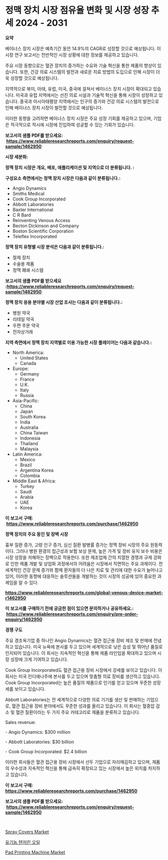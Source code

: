 <p><h1>정맥 장치 시장 점유율 변화 및 시장 성장 추세 2024 - 2031</h1></p><p><strong>요약</strong></p>
<p><p>베이너스 장치 시장은 예측기간 동안 14.9%의 CAGR로 성장할 것으로 예상됩니다. 이 시장 연구 보고서는 전반적인 시장 상황에 대한 정보를 제공하고 있습니다.</p><p>주요 시장 동향으로는 혈관 장치의 증가하는 수요와 기술 혁신을 통한 제품의 향상이 있습니다. 또한, 건강 의료 시스템의 발전과 새로운 치료 방법의 도입으로 인해 시장이 더욱 성장할 것으로 예상됩니다.</p><p>지역적으로 북미, 아태, 유럽, 미국, 중국에 걸쳐서 베이너스 장치 시장이 확대되고 있습니다. 미국과 유럽 지역에서는 선진 의료 시설과 기술적 혁신을 통해 시장이 성장하고 있습니다. 중국과 아시아태평양 지역에서는 인구의 증가와 건강 의료 시스템의 발전으로 인해 베이너스 장치 시장이 발전할 것으로 예상됩니다.</p><p>이러한 동향을 고려하면 베이너스 장치 시장은 주요 성장 기회를 제공하고 있으며, 기업은 적극적으로 적시에 시장에 진입하여 성공할 수 있는 기회가 있습니다.</p></p>
<p><strong>보고서의 샘플 PDF를 받으세요: &nbsp;<a href="https://www.reliableresearchreports.com/enquiry/request-sample/1462950">https://www.reliableresearchreports.com/enquiry/request-sample/1462950</a></strong></p>
<p><strong>시장 세분화:</strong></p>
<p><strong> 정맥 장치 시장은 개요, 배포, 애플리케이션 및 지역으로 더 분류됩니다. :</strong></p>
<p><strong>구성요소 측면에서는 정맥 장치 시장은 다음과 같이 분류됩니다.:</strong></p>
<p><ul><li>Angio Dynamics</li><li>Smiths Medical</li><li>Cook Group Incorporated</li><li>Abbott Laboratories</li><li>Baxter International</li><li>C R Bard</li><li>Reinventing Venous Access</li><li>Becton Dickinson and Company</li><li>Boston Scientific Corporation</li><li>Teleflex Incorporated</li></ul></p>
<p><strong> 정맥 장치 유형별 시장 분석은 다음과 같이 분류됩니다.:</strong></p>
<p><ul><li>절제 장치</li><li>수술용 제품</li><li>정맥 폐쇄 시스템</li></ul></p>
<p><strong>보고서의 샘플 PDF를 받으세요 :<a href="https://www.reliableresearchreports.com/enquiry/request-sample/1462950">https://www.reliableresearchreports.com/enquiry/request-sample/1462950</a></strong></p>
<p><strong> 정맥 장치 응용 분야별 시장 산업 조사는 다음과 같이 분류됩니다.:</strong></p>
<p><ul><li>병원 약국</li><li>리테일 약국</li><li>우편 주문 약국</li><li>전자상거래</li></ul></p>
<p><strong>지역 측면에서 정맥 장치 지역별로 이용 가능한 시장 플레이어는 다음과 같습니다.:</strong></p>
<p><ul>
    <li>
        North America:
        <ul>
            <li>United States</li>
            <li>Canada</li>
        </ul>
    </li>
    <li>
        Europe:
        <ul>
            <li>Germany</li>
            <li>France</li>
            <li>U.K.</li>
            <li>Italy</li>
            <li>Russia</li>
        </ul>
    </li>
    <li>
        Asia-Pacific:
        <ul>
            <li>China</li>
            <li>Japan</li>
            <li>South Korea</li>
            <li>India</li>
            <li>Australia</li>
            <li>China Taiwan</li>
            <li>Indonesia</li>
            <li>Thailand</li>
            <li>Malaysia</li>
        </ul>
    </li>
    <li>
        Latin America:
        <ul>
            <li>Mexico</li>
            <li>Brazil</li>
            <li>Argentina Korea</li>
            <li>Colombia</li>
        </ul>
    </li>
    <li>
        Middle East & Africa:
        <ul>
            <li>Turkey</li>
            <li>Saudi</li>
            <li>Arabia</li>
            <li>UAE</li>
            <li>Korea</li>
        </ul>
    </li>
    </ul></p>
<p><strong>이 보고서 구매: &nbsp;<a href="https://www.reliableresearchreports.com/purchase/1462950">https://www.reliableresearchreports.com/purchase/1462950</a></strong></p>
<p><strong>정맥 장치의 주요 동인 및 장벽 시장</strong></p>
<p><p>흉부 질환 증가, 고령 인구 증가, 심신 질환 발병률 증가는 정맥 장비 시장의 주요 원동력이다. 그러나 병원 환경의 접근성과 보험 보상 문제, 높은 가격 및 장비 유지 보수 비용은 시장 성장을 저해하는 장벽으로 작용한다. 또한 제조업체 간의 치열한 경쟁과 규제 강화로 인한 제품 개발 및 상업화 과정에서의 어려움은 시장에서 직면하는 주요 과제이다. 전 세계적인 건강 문제 증가와 함께 환자들의 더 나은 치료 및 관리에 대한 수요가 늘어나고 있어, 이러한 동향에 대응하는 솔루션들을 개발하는 것이 시장의 성공에 있어 중요한 과제임을 알 수 있다.</p></p>
<p><strong><a href="https://www.reliableresearchreports.com/global-venous-device-market-r1462950">https://www.reliableresearchreports.com/global-venous-device-market-r1462950</a></strong></p>
<p><strong>이 보고서를 구매하기 전에 궁금한 점이 있으면 문의하거나 공유하세요.: &nbsp;<a href="https://www.reliableresearchreports.com/enquiry/pre-order-enquiry/1462950">https://www.reliableresearchreports.com/enquiry/pre-order-enquiry/1462950</a></strong></p>
<p><strong>경쟁 구도</strong></p>
<p><p>주요 경조옥기업 중 하나인 Angio Dynamics는 혈관 접근용 장비 제조 및 판매에 전념하고 있습니다. 미국 뉴욕에 본사를 두고 있으며 세계적으로 낮은 습성 및 뛰어난 품질로 인지되어 있습니다. 이 회사는 지속적인 혁신을 통해 제품 라인업을 확대하고 있으며 시장 성장에 크게 기여하고 있습니다. </p><p>Cook Group Incorporated도 혈관 접근용 장비 시장에서 강세를 보이고 있습니다. 이 회사는 미국 인디애나주에 본사를 두고 있으며 맞춤형 의료 장비를 생산하고 있습니다. Cook Group Incorporated는 높은 품질의 제품으로 인기를 얻고 있으며 꾸준한 성장세를 보이고 있습니다.</p><p>Abbott Laboratories는 전 세계적으로 다양한 의료 기기를 생산 및 판매하는 기업으로, 혈관 접근용 장비 분야에서도 꾸준한 성과를 올리고 있습니다. 이 회사는 혈중압 감소 및 혈관 질환이라는 두 가지 주요 카테고리로 제품을 분류하고 있습니다.</p><p>Sales revenue:</p><p>- Angio Dynamics: $300 million</p><p>- Abbott Laboratories: $30 billion</p><p>- Cook Group Incorporated: $2.4 billion</p><p>이러한 회사들은 혈관 접근용 장비 시장에서 선두 기업으로 자리매김하고 있으며, 제품의 우수성과 지속적인 혁신을 통해 급속히 확장되고 있는 시장에서 높은 위치를 차지하고 있습니다.</p></p>
<p><strong>이 보고서 구매: &nbsp; <a href="https://www.reliableresearchreports.com/purchase/1462950">https://www.reliableresearchreports.com/purchase/1462950</a></strong></p>
<p><strong>보고서의 샘플 PDF를 받으세요: &nbsp;<a href="https://www.reliableresearchreports.com/enquiry/request-sample/1462950">https://www.reliableresearchreports.com/enquiry/request-sample/1462950</a></strong><strong></strong></p>
<p>&nbsp;</p>
<p><p><a href="https://github.com/bmorecock/Market-Research-Report-List-3/blob/main/spray-covers-market.md">Spray Covers Market</a></p><p><a href="https://github.com/GabrielBlanda5656/Market-Research-Report-List-1/blob/main/977077930784.md">유기농 탠저린 오일</a></p><p><a href="https://github.com/jsmusil/Market-Research-Report-List-3/blob/main/pad-printing-machine-market.md">Pad Printing Machine Market</a></p></p>